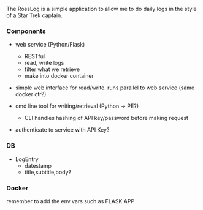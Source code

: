 The RossLog is a simple application to allow me to do daily logs in the style of a Star Trek captain.

### Components
- web service (Python/Flask)
    - RESTful
    - read, write logs
    - filter what we retrieve
    - make into docker container

- simple web interface for read/write.  runs parallel to web service (same docker ctr?)

- cmd line tool for writing/retrieval (Python -> PE?)
    - CLI handles hashing of API key/password before making request
    
- authenticate to service with API Key?

### DB
- LogEntry
    - datestamp
    - title,subtitle,body?

### Docker
remember to add the env vars such as FLASK APP